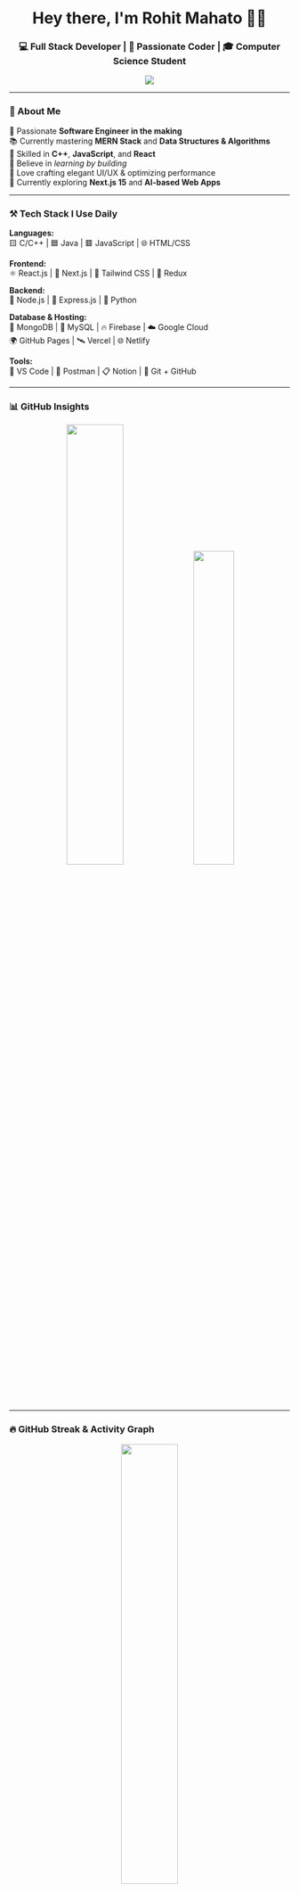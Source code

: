 <!-- 👋 Welcome Header --> 
<h1 align="center">Hey there, I'm Rohit Mahato 👨‍💻</h1>
<h3 align="center">💻 Full Stack Developer | 🚀 Passionate Coder | 🎓 Computer Science Student</h3>
<p align="center"> <img src="https://readme-typing-svg.herokuapp.com?font=Fira+Code&size=22&pause=1000&color=00FFFF&center=true&vCenter=true&width=500&lines=Software+Engineer+in+the+Making;I+love+writing+clean+code;C%2FC%2B%2B+%7C+DSA+%7C+React+%7C+Next.js;Let's+Build+Something+Awesome!+😎" /> </p>

---


### 🧠 About Me

🎯 Passionate **Software Engineer in the making**  
📚 Currently mastering **MERN Stack** and **Data Structures & Algorithms**  
💬 Skilled in **C++**, **JavaScript**, and **React**  
🚀 Believe in *learning by building*  
🎨 Love crafting elegant UI/UX & optimizing performance  
🌱 Currently exploring **Next.js 15** and **AI-based Web Apps**

---

### ⚒️ Tech Stack I Use Daily

**Languages:**  
🟨 C/C++ | 🟦 Java | 🟥 JavaScript | 🌐 HTML/CSS  

**Frontend:**  
⚛️ React.js | 🎯 Next.js | 💨 Tailwind CSS | 🔁 Redux  

**Backend:**  
🧩 Node.js | 🚀 Express.js | 🐍 Python  

**Database & Hosting:**  
🍃 MongoDB | 🐬 MySQL | 🔥 Firebase | ☁️ Google Cloud  
🌍 GitHub Pages | 🛰️ Vercel | 🌐 Netlify   

**Tools:**  
🧠 VS Code | 🧪 Postman | 📋 Notion | 🔧 Git + GitHub  

---

### 📊 GitHub Insights

<p align="center">
  <img src="https://github-readme-stats.vercel.app/api?username=rohit-mahato17&show_icons=true&theme=tokyonight&title_color=00f0ff&icon_color=00f0ff&text_color=ffffff&bg_color=0d1117" width="45%" />
  <img src="https://github-readme-stats.vercel.app/api/top-langs/?username=rohit-mahato17&layout=compact&theme=tokyonight&title_color=00f0ff&text_color=ffffff&bg_color=0d1117" width="38%" />
</p>

---

### 🔥 GitHub Streak & Activity Graph

<p align="center">
  <img src="https://github-readme-streak-stats.herokuapp.com/?user=rohit-mahato17&theme=tokyonight-duo&hide_border=true&date_format=M%20j%5B,%20Y%5D&starting_year=2024" width="45%" />
</p>
<p align="center">
  <img src="https://github-readme-activity-graph.vercel.app/graph?username=rohit-mahato17&theme=react-dark&hide_border=true&area=true" width="70%" />
</p>

---

### 🏆 My Achievements & Highlights

- 🏅 Solved 500+ DSA problems across platforms (LeetCode, GFG)
- 💼 Built 10+ real-world projects using MERN Stack
- 🧠 Open-source contributor & active learner
- 🎨 Designed multiple clean & responsive UIs

---

### 📬 Let’s Connect

📧 Email: [rohitmahato88935@gmail.com](mailto:rohitmahato88935@gmail.com) 
🔗 LinkedIn: [linkedin.com/in/rohit-mahato17](https://www.linkedin.com/in/rohit-mahato17/)
---

### 💬 Life Motto

> “Write code that humans can read and computers can execute.”  
> “Keep learning, keep building, keep growing.” 🌱

---

